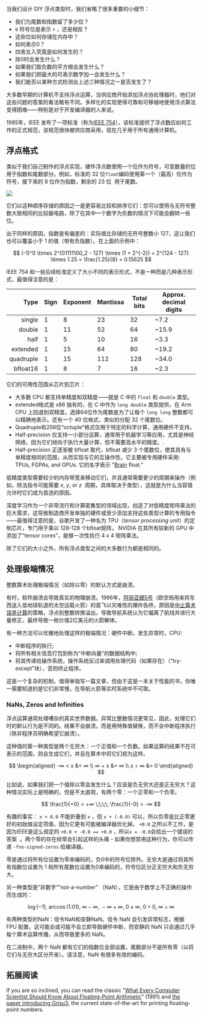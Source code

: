 
当我们设计 DIY 浮点类型时，我们省略了很多重要的小细节：

- 我们为尾数和指数留了多少位？
- `0` 符号位是表示 `+` ，还是相反？
- 这些位如何存储在内存中？
- 如何表示0？
- 四舍五入究竟是如何发生的？
- 除0时会发生什么？
- 如果我们取负数的平方根会发生什么？
- 如果我们把最大的可表示数字加一会发生什么？
- 我们能否以某种方式检测出上述三种情况之一是否发生了？

大多数早期的计算机不支持浮点运算，当供应商开始添加浮点协处理器时，他们对这些问题的答案的看法略有不同。多样化的实现使得可靠和可移植地使用浮点算法变得困难——特别是对于开发编译器的人来说。

1985年，IEEE 发布了一项标准（称为[IEEE 754](https://en.wikipedia.org/wiki/IEEE_754)），该标准提供了浮点数应如何工作的正式规范，该规范很快被供应商采用，现在几乎用于所有通用计算机。

## 浮点格式

类似于我们自己制作的浮点实现，硬件浮点数使用一个位作为符号，可变数量的位用于指数和尾数部分。例如，标准的 32 位`float`编码使用第一个（最高）位作为符号，接下来的 8 位作为指数，剩余的 23 位  用于尾数。

![](../img/float.svg)

它们以这种顺序存储的原因之一是更容易比较和排序它们：您可以使用与无符号整数大致相同的比较器电路，除了在其中一个数字为负数的情况下可能会翻转一些位。

出于同样的原因，指数是有偏差的：实际值比存储的无符号整数小 127，这让我们也可以覆盖小于 1 的值（带有负指数）。在上面的示例中：

$$
(-1)^0 \times 2^{01111100_2 - 127} \times (1 + 2^{-2})
= 2^{124 - 127} \times 1.25
= \frac{1.25}{8}
= 0.15625
$$

IEEE 754 和一些后续标准定义了大小不同的表示形式，不是一种而是几种表示形式，最值得注意的是：

|      Type | Sign | Exponent | Mantissa | Total bits | Approx. decimal digits |
|----------:|------|----------|----------|------------|------------------------|
|    single | 1    | 8        | 23       | 32         | ~7.2                   |
|    double | 1    | 11       | 52       | 64         | ~15.9                  |
|      half | 1    | 5        | 10       | 16         | ~3.3                   |
|  extended | 1    | 15       | 64       | 80         | ~19.2                  |
| quadruple | 1    | 15       | 112      | 128        | ~34.0                  |
|  bfloat16 | 1    | 8        | 7        | 16         | ~2.3                   |

它们的可用性范围从芯片到芯片：

- 大多数 CPU 都支持单精度和双精度——就是 C 中的 `float` 和 `double` 类型。
- extended格式是 x86 独有的，在 C 中作为 `long double` 类型提供，在 Arm CPU 上回退到双精度。选择64位作为尾数是为了让每个 `long long` 整数都可以精确地表示。还有一个 40 位格式，类似的分配 32 个尾数位。
- Quadruple和256位“octuple”格式仅用于特定的科学计算，通用硬件不支持。
- Half-precision 仅支持一小部分运算，通常用于机器学习等应用，尤其是神经网络，因为它们倾向于执行大量计算，但不需要高水平的精度。.
- Half-precision 正逐渐被 bfloat 取代，bfloat 减少 3 个尾数位，使其具有与单精度相同的范围，从而实现与它的互操作性。它主要被专用硬件采用: TPUs, FGPAs, and GPUs. 它的名字表示 "[Brain](https://en.wikipedia.org/wiki/Google_Brain) float."

低精度类型需要较少的内存带宽来移动它们，并且通常需要更少的周期来操作（例如，除法指令可能需要 $x$, $y$, or $z$  周期，具体取决于类型），这就是为什么当容错允许时它们成为首选的原因。

深度学习作为一个非常流行和计算密集型的领域出现，创造了对低精度矩阵乘法的巨大需求，这导致制造商开发单独的硬件或至少添加支持这些类型计算的专用指令——最值得注意的是，谷歌开发了一种名为 TPU（*tensor processing unit*）的定制芯片，专门用于乘以 128-128 个bfloat矩阵， NVIDIA 在其所有较新的 GPU 中添加了“tensor cores”，能够一次性执行 4 x 4 矩阵乘法。

除了它们的大小之外，所有浮点类型之间的大多数行为都是相同的。

## 处理极端情况

整数算术处理极端情况（如除以零）的默认方式是崩溃。

有时，软件崩溃会导致真实的物理崩溃。1996年，[阿丽亚娜5号](https://en.wikipedia.org/wiki/Ariane_5)（欧空局用来将东西送入低地球轨道的太空运载火箭）的首飞以灾难性的爆炸告终，原因是[中止算术误差计算](https://www.youtube.com/watch?v=gp_D8r-2hwk)的策略，浮点到整数转换溢出，导致导航系统认为它偏离了航线并进行大量修正，最终导致一枚价值2亿美元的火箭解体。

有一种方法可以优雅地处理这样的极端情况：硬件中断。发生异常时，CPU:

- 中断程序的执行;
- 将所有相关信息打包到称为“中断向量”的数据结构中;
- 将其传递给操作系统，操作系统反过来调用处理代码（如果存在）（“try-except”块），否则终止程序。

这是一个复杂的机制，值得单独写一篇文章，但由于这是一本关于性能的书，你唯一需要知道的是它们非常慢，在导航火箭等实时系统中不可取。

### NaNs, Zeros and Infinities

浮点运算通常处理嘈杂的真实世界数据。异常比整数情况更常见，因此，处理它们时的默认行为是不同的。结果不会崩溃，而是用特殊值替换，而不会中断程序执行（除非程序员明确希望它崩溃）。

这种值的第一种类型是两个无穷大：一个正值和一个负数。如果运算的结果不在可表示的范围，则会生成它们，并且在算术中将它们视为这样。

$$
\begin{aligned}
   -∞ < x &< ∞
\\  ∞ + x &= ∞
\\  x ÷ ∞ &= 0
\end{aligned}
$$


比如说，如果我们把一个值除以零会发生什么？应该是负无穷大还是正无穷大？这种情况实际上是明确的，但是不太直观，有两个零：一个正零和一个负零。

$$
          \frac{1}{+0} = +∞
\;\;\;\;  \frac{1}{-0} = -∞
$$

有趣的事实： `x + 0.0` 不能折叠到 `x` ，但 `x + (-0.0)` 可以，所以负零是比正零更好的初始值设定项值，因为它更有可能被编译器优化掉。 `+0.0` 之所以不工作，是因为IEEE是这么规定的 `+0.0 + -0.0 == +0.0` ，所以`x = -0.0`会给出一个错误的答案  。两个零的存在经常会引起这样的头痛 - 如果你想禁用这种行为，你可以传递 `-fno-signed-zeros` 给编译器。


零是通过将所有位设置为零来编码的，负0中的符号位除外。无穷大是通过将其所有指数位设置为 1 和所有尾数位设置为0来编码的，符号位区分正无穷大和负无穷大。

另一种类型是“非数字”"not-a-number” （NaN），它是由于数学上不正确的操作而生成的：

$$
\log(-1),\; \arccos(1.01),\; ∞ − ∞,\; −∞ + ∞,\; 0 × ∞,\; 0 ÷ 0,\; ∞ ÷ ∞
$$

有两种类型的NaN：信令NaN和安静NaN。信令 NaN 会引发异常标志，根据 FPU 配置，这可能会或可能不会立即导致硬件中断，而安静的 NaN 只会通过几乎每个算术运算传播，从而导致更多的 NaN。

在二进制中，两个 NaN 都有它们的指数位全部设置，尾数部分不是所有零（以将它们与无穷大区分开来）。请注意，NaN 有很多有效的编码。

## 拓展阅读

If you are so inclined, you can read the classic "[What Every Computer Scientist Should Know About Floating-Point Arithmetic](https://www.itu.dk/~sestoft/bachelor/IEEE754_article.pdf)" (1991) and [the paper introducing Grisu3](https://www.cs.tufts.edu/~nr/cs257/archive/florian-loitsch/printf.pdf), the current state-of-the-art for printing floating-point numbers.
